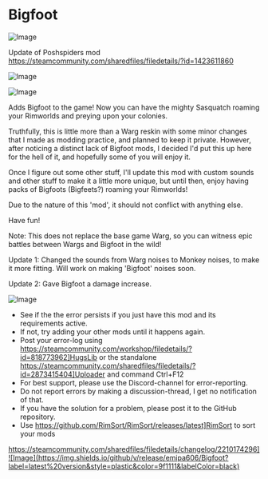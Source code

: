 # Bigfoot

![Image](https://i.imgur.com/buuPQel.png)

Update of Poshspiders mod
https://steamcommunity.com/sharedfiles/filedetails/?id=1423611860

![Image](https://i.imgur.com/pufA0kM.png)

	
![Image](https://i.imgur.com/Z4GOv8H.png)


Adds Bigfoot to the game! Now you can have the mighty Sasquatch roaming your Rimworlds and preying upon your colonies.

Truthfully, this is little more than a Warg reskin with some minor changes that I made as modding practice, and planned to keep it private. However, after noticing a distinct lack of Bigfoot mods, I decided I'd put this up here for the hell of it, and hopefully some of you will enjoy it.

Once I figure out some other stuff, I'll update this mod with custom sounds and other stuff to make it a little more unique, but until then, enjoy having packs of Bigfoots (Bigfeets?) roaming your Rimworlds!

Due to the nature of this 'mod', it should not conflict with anything else.

Have fun!

Note: This does not replace the base game Warg, so you can witness epic battles between Wargs and Bigfoot in the wild!

Update 1: Changed the sounds from Warg noises to Monkey noises, to make it more fitting. Will work on making 'Bigfoot' noises soon.

Update 2: Gave Bigfoot a damage increase.


![Image](https://i.imgur.com/PwoNOj4.png)



-  See if the the error persists if you just have this mod and its requirements active.
-  If not, try adding your other mods until it happens again.
-  Post your error-log using https://steamcommunity.com/workshop/filedetails/?id=818773962]HugsLib or the standalone https://steamcommunity.com/sharedfiles/filedetails/?id=2873415404]Uploader and command Ctrl+F12
-  For best support, please use the Discord-channel for error-reporting.
-  Do not report errors by making a discussion-thread, I get no notification of that.
-  If you have the solution for a problem, please post it to the GitHub repository.
-  Use https://github.com/RimSort/RimSort/releases/latest]RimSort to sort your mods



https://steamcommunity.com/sharedfiles/filedetails/changelog/2210174296]![Image](https://img.shields.io/github/v/release/emipa606/Bigfoot?label=latest%20version&style=plastic&color=9f1111&labelColor=black)

